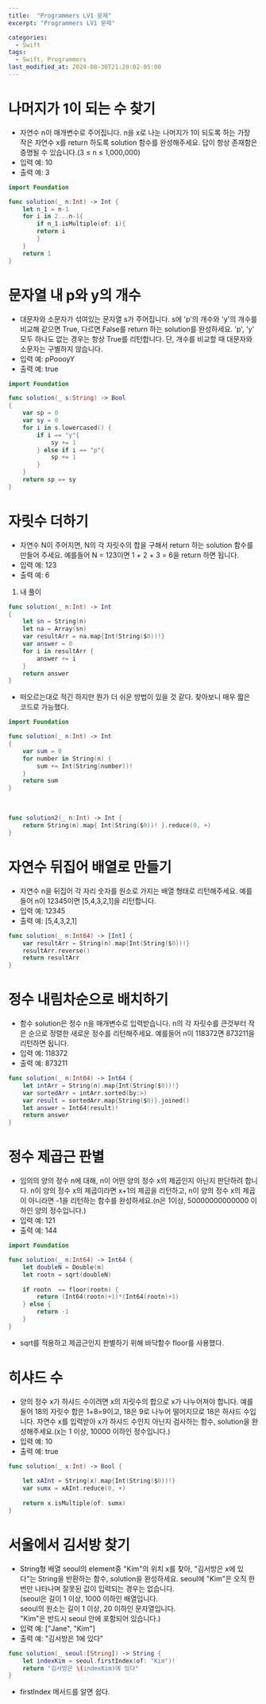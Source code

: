 ```yaml
---
title:  "Programmers LV1 문제"
excerpt: "Programmers LV1 문제"

categories:
  - Swift
tags:
  - Swift, Programmers
last_modified_at: 2024-08-30T21:20:02-05:00
---
```


# 나머지가 1이 되는 수 찾기
- 자연수 n이 매개변수로 주어집니다. n을 x로 나눈 나머지가 1이 되도록 하는 가장 작은 자연수 x를 return 하도록 solution 함수를 완성해주세요. 답이 항상 존재함은 증명될 수 있습니다.(3 ≤ n ≤ 1,000,000)
- 입력 예: 10
- 출력 예: 3<br>

```swift
import Foundation

func solution(_ n:Int) -> Int {
    let n_1 = n-1
    for i in 2...n-1{
        if n_1.isMultiple(of: i){
        return i
        }
    }
    return 1
}
```

# 문자열 내 p와 y의 개수
- 대문자와 소문자가 섞여있는 문자열 s가 주어집니다. s에 'p'의 개수와 'y'의 개수를 비교해 같으면 True, 다르면 False를 return 하는 solution를 완성하세요. 'p', 'y' 모두 하나도 없는 경우는 항상 True를 리턴합니다. 단, 개수를 비교할 때 대문자와 소문자는 구별하지 않습니다.
- 입력 예: pPoooyY
- 출력 예: true<br>

```swift
import Foundation

func solution(_ s:String) -> Bool
{
    var sp = 0
    var sy = 0
    for i in s.lowercased() {
        if i == "y"{
            sy += 1
        } else if i == "p"{
            sp += 1
        }
    }
    return sp == sy
}
```
# 자릿수 더하기
- 자연수 N이 주어지면, N의 각 자릿수의 합을 구해서 return 하는 solution 함수를 만들어 주세요.
예를들어 N = 123이면 1 + 2 + 3 = 6을 return 하면 됩니다.
- 입력 예: 123
- 출력 예: 6<br>

1. 내 풀이
```swift
func solution(_ n:Int) -> Int
{
    let sn = String(n)
    let na = Array(sn)
    var resultArr = na.map{Int(String($0))!}
    var answer = 0
    for i in resultArr {
        answer += i
    }
    return answer
}
```
- 떠오르는대로 적긴 하지만 뭔가 더 쉬운 방법이 있을 것 같다. 찾아보니 매우 짧은 코드로 가능했다.<br>

```swift
import Foundation

func solution(_ n:Int) -> Int
{
    var sum = 0
    for number in String(n) {
        sum += Int(String(number))!
    }
    return sum
}
```
<br>

```swift
func solution2(_ n:Int) -> Int {
    return String(n).map{ Int(String($0))! }.reduce(0, +)
}
```

# 자연수 뒤집어 배열로 만들기
- 자연수 n을 뒤집어 각 자리 숫자를 원소로 가지는 배열 형태로 리턴해주세요. 예를들어 n이 12345이면 [5,4,3,2,1]을 리턴합니다.
- 입력 예: 12345
- 출력 예: [5,4,3,2,1]<br>

```swift
func solution(_ n:Int64) -> [Int] {
    var resultArr = String(n).map{Int(String($0))!}
    resultArr.reverse()
    return resultArr
}
```

# 정수 내림차순으로 배치하기
- 함수 solution은 정수 n을 매개변수로 입력받습니다. n의 각 자릿수를 큰것부터 작은 순으로 정렬한 새로운 정수를 리턴해주세요. 예를들어 n이 118372면 873211을 리턴하면 됩니다.
- 입력 예: 118372
- 출력 예: 873211<br>

```swift
func solution(_ n:Int64) -> Int64 {
    let intArr = String(n).map{Int(String($0))!}
    var sortedArr = intArr.sorted(by:>)
    var result = sortedArr.map{String($0)}.joined()
    let answer = Int64(result)!
    return answer
}
```

# 정수 제곱근 판별
- 임의의 양의 정수 n에 대해, n이 어떤 양의 정수 x의 제곱인지 아닌지 판단하려 합니다.
n이 양의 정수 x의 제곱이라면 x+1의 제곱을 리턴하고, n이 양의 정수 x의 제곱이 아니라면 -1을 리턴하는 함수를 완성하세요.(n은 1이상, 50000000000000 이하인 양의 정수입니다.)
- 입력 예: 121
- 출력 예: 144<br>

```swift
import Foundation

func solution(_ n:Int64) -> Int64 {
    let doubleN = Double(n)
    let rootn = sqrt(doubleN)
    
    if rootn  == floor(rootn) {
        return (Int64(rootn)+1)*(Int64(rootn)+1)
    } else {
        return -1
    }
}
```
- sqrt를 적용하고 제곱근인지 판별하기 위해 바닥함수 floor를 사용했다.<br>

# 히샤드 수
- 양의 정수 x가 하샤드 수이려면 x의 자릿수의 합으로 x가 나누어져야 합니다. 예를 들어 18의 자릿수 합은 1+8=9이고, 18은 9로 나누어 떨어지므로 18은 하샤드 수입니다. 자연수 x를 입력받아 x가 하샤드 수인지 아닌지 검사하는 함수, solution을 완성해주세요.(x는 1 이상, 10000 이하인 정수입니다.)
- 입력 예: 10
- 출력 예: true<br>

```swift
func solution(_ x:Int) -> Bool {
    
    let xAInt = String(x).map{Int(String($0))!}
    var sumx = xAInt.reduce(0, +)
    
    return x.isMultiple(of: sumx)
}
```
# 서울에서 김서방 찾기
- String형 배열 seoul의 element중 "Kim"의 위치 x를 찾아, "김서방은 x에 있다"는 String을 반환하는 함수, solution을 완성하세요. seoul에 "Kim"은 오직 한 번만 나타나며 잘못된 값이 입력되는 경우는 없습니다.<br>
(seoul은 길이 1 이상, 1000 이하인 배열입니다.<br>
seoul의 원소는 길이 1 이상, 20 이하인 문자열입니다.<br>
"Kim"은 반드시 seoul 안에 포함되어 있습니다.)
- 입력 예: ["Jane", "Kim"]
- 출력 예: "김서방은 1에 있다"<br>

```swift
func solution(_ seoul:[String]) -> String {
    let indexKim = seoul.firstIndex(of: "Kim")!
    return "김서방은 \(indexKim)에 있다"
}
```
- firstIndex 메서드를 알면 쉽다.